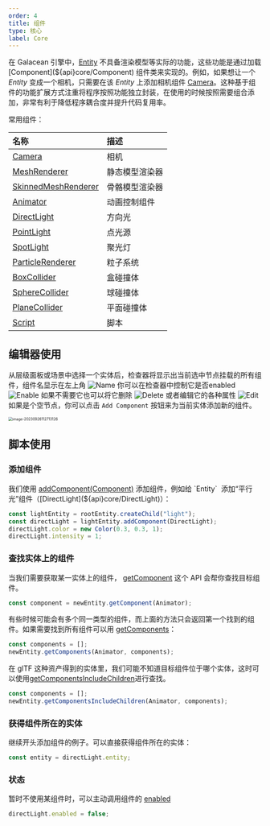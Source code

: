```yaml
---
order: 4
title: 组件
type: 核心
label: Core
---
```


在 Galacean 引擎中，[Entity](${api}core/Entity) 不具备渲染模型等实际的功能，这些功能是通过加载 [Component](${api}core/Component) 组件类来实现的。例如，如果想让一个 _Entity_ 变成一个相机，只需要在该 _Entity_ 上添加相机组件 [Camera](${api}core/Camera)。这种基于组件的功能扩展方式注重将程序按照功能独立封装，在使用的时候按照需要组合添加，非常有利于降低程序耦合度并提升代码复用率。

常用组件：

| 名称                                                  | 描述           |
| :---------------------------------------------------- | :------------- |
| [Camera](${api}core/Camera)                           | 相机           |
| [MeshRenderer](${api}core/MeshRenderer)               | 静态模型渲染器 |
| [SkinnedMeshRenderer](${api}core/SkinnedMeshRenderer) | 骨骼模型渲染器 |
| [Animator](${api}core/Animator)                       | 动画控制组件   |
| [DirectLight](${api}core/DirectLight)                 | 方向光         |
| [PointLight](${api}core/PointLight)                   | 点光源         |
| [SpotLight](${api}core/SpotLight)                     | 聚光灯         |
| [ParticleRenderer](${api}core/ParticleRenderer)       | 粒子系统       |
| [BoxCollider](${api}core/BoxCollider)                 | 盒碰撞体       |
| [SphereCollider](${api}core/SphereCollider)           | 球碰撞体       |
| [PlaneCollider](${api}core/PlaneCollider)             | 平面碰撞体     |
| [Script](${api}core/Script)                           | 脚本           |

## 编辑器使用

从层级面板或场景中选择一个实体后，检查器将显示出当前选中节点挂载的所有组件，组件名显示在左上角
![Name](https://mdn.alipayobjects.com/huamei_3zduhr/afts/img/A*tZcpRrrYQcMAAAAAAAAAAAAADsJ_AQ/original)
你可以在检查器中控制它是否enabled
![Enable](https://mdn.alipayobjects.com/huamei_3zduhr/afts/img/A*QRG8TZ1IorQAAAAAAAAAAAAADsJ_AQ/original)
如果不需要它也可以将它删除
![Delete](https://mdn.alipayobjects.com/huamei_3zduhr/afts/img/A*uqFGQIHyLAwAAAAAAAAAAAAADsJ_AQ/original)
或者编辑它的各种属性
![Edit](https://mdn.alipayobjects.com/huamei_3zduhr/afts/img/A*IFnGRYHdi7gAAAAAAAAAAAAADsJ_AQ/original)
如果是个空节点，你可以点击 `Add Component` 按钮来为当前实体添加新的组件。

<img src="https://gw.alipayobjects.com/zos/OasisHub/95d58dde-109f-44b2-89ef-2959ad8b4fe3/image-20230926112713126.png" alt="image-20230926112713126" style="zoom:50%;" />

## 脚本使用

### 添加组件

我们使用 [addComponent(Component)](${api}core/Entity#addComponent) 添加组件，例如给 `Entity`  添加“平行光”组件（[DirectLight](${api}core/DirectLight)）：

```typescript
const lightEntity = rootEntity.createChild("light");
const directLight = lightEntity.addComponent(DirectLight);
directLight.color = new Color(0.3, 0.3, 1);
directLight.intensity = 1;
```

### 查找实体上的组件

当我们需要获取某一实体上的组件， [getComponent](${api}core/Entity#getComponent) 这个 API 会帮你查找目标组件。

```typescript
const component = newEntity.getComponent(Animator);
```

有些时候可能会有多个同一类型的组件，而上面的方法只会返回第一个找到的组件。如果需要找到所有组件可以用 [getComponents](${api}core/Entity#getComponents)：

```typescript
const components = [];
newEntity.getComponents(Animator, components);
```

在 glTF 这种资产得到的实体里，我们可能不知道目标组件位于哪个实体，这时可以使用[getComponentsIncludeChildren](${api}core/Entity#getComponentsIncludeChildren)进行查找。

```typescript
const components = [];
newEntity.getComponentsIncludeChildren(Animator, components);
```

### 获得组件所在的实体

继续开头添加组件的例子。可以直接获得组件所在的实体：

```typescript
const entity = directLight.entity;
```

### 状态

暂时不使用某组件时，可以主动调用组件的 [enabled](${api}core/Component#enabled)

```typescript
directLight.enabled = false;
```
